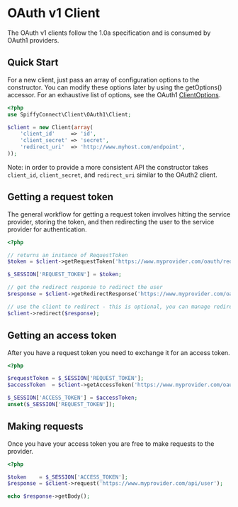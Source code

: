 # OAuth v1 Client

The OAuth v1 clients follow the 1.0a specification and is consumed by OAuth1 providers.

## Quick Start

For a new client, just pass an array of configuration options to the constructor. You can modify these
options later by using the getOptions() accessor. For an exhaustive list of options, see the OAuth1
[ClientOptions](https://github.com/spiffyjr/spiffy-connect/tree/master/src/SpiffyConnect/Client/OAuth1/ClientOptions.php).

```php
<?php
use SpiffyConnect\Client\OAuth1\Client;

$client = new Client(array(
    'client_id'     => 'id',
    'client_secret' => 'secret',
    'redirect_uri'  => 'http://www.myhost.com/endpoint',
));
```

Note: in order to provide a more consistent API the constructor takes `client_id`, `client_secret`, and
`redirect_uri` similar to the OAuth2 client.

## Getting a request token

The general workflow for getting a request token involves hitting the service provider, storing the
token, and then redirecting the user to the service provider for authentication.

```php
<?php

// returns an instance of RequestToken
$token = $client->getRequestToken('https://www.myprovider.com/oauth/request_token', 'POST');

$_SESSION['REQUEST_TOKEN'] = $token;

// get the redirect response to redirect the user
$response = $client->getRedirectResponse('https://www.myprovider.com/oauth/authenticate', $token);

// use the client to redirect - this is optional, you can manage redirection yourself if you prefer
$client->redirect($response);
```

## Getting an access token

After you have a request token you need to exchange it for an access token.

```php
<?php

$requestToken = $_SESSION['REQUEST_TOKEN'];
$accessToken  = $client->getAccessToken('https://www.myprovider.com/oauth/access_token', $requestToken);

$_SESSION['ACCESS_TOKEN'] = $accessToken;
unset($_SESSION['REQUEST_TOKEN']);
```

## Making requests

Once you have your access token you are free to make requests to the provider.

```php
<?php

$token    = $_SESSION['ACCESS_TOKEN'];
$response = $client->request('https://www.myprovider.com/api/user');

echo $response->getBody();
```